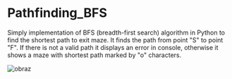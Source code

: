# Pathfinding_BFS 

Simply implementation of BFS (breadth-first search) algorithm in Python to find the shortest path to exit maze. 
It finds the path from point "S" to point "F". If there is not a valid path it displays an error in console, otherwise it shows a maze with shortest path marked by "o" characters.

![obraz](https://user-images.githubusercontent.com/97404833/164911340-266f5fb8-2f11-4710-bcf5-71becd3bb227.png)
